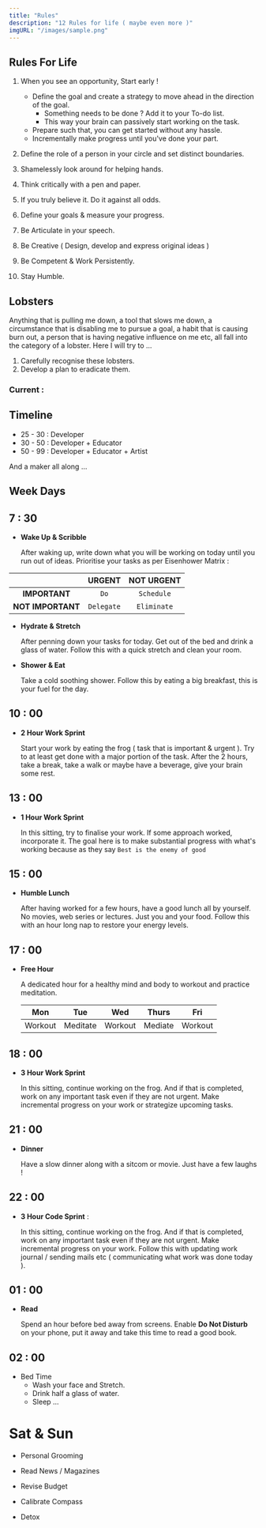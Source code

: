 ```yaml
---
title: "Rules"
description: "12 Rules for life ( maybe even more )"
imgURL: "/images/sample.png"
---
```


## Rules For Life

1. When you see an opportunity, Start early !

   * Define the goal and create a strategy to move ahead in the direction of the goal.
     * Something needs to be done ? Add it to your To-do list.
     * This way your brain can passively start working on the task.
   * Prepare such that, you can get started without any hassle.
   * Incrementally make progress until you've done your part.

2. Define the role of a person in your circle and set distinct boundaries.

3. Shamelessly look around for helping hands.

4. Think critically with a pen and paper.

5. If you truly believe it. Do it against all odds.

6. Define your goals & measure your progress.

7. Be Articulate in your speech.

8. Be Creative ( Design, develop and express original ideas )

9. Be Competent & Work Persistently.

10. Stay Humble.

    

## Lobsters

Anything that is pulling me down, a tool that slows me down, a circumstance that is disabling me to pursue a goal, a habit that is causing burn out, a person that is having negative influence on me etc, all fall into the category of a lobster. Here I will try to ...

1. Carefully recognise these lobsters.
2. Develop a plan to eradicate them.

### Current :





## Timeline

* 25 - 30 : Developer
* 30 - 50 : Developer + Educator
* 50 - 99 : Developer + Educator + Artist



And a maker all along ...



## Week Days



## 7 : 30

* **Wake Up & Scribble**

  After waking up, write down what you will be working on today until you run out of ideas. Prioritise your tasks as per Eisenhower Matrix :

|                   |   URGENT   | NOT URGENT  |
| :---------------: | :--------: | :---------: |
|   **IMPORTANT**   |    `Do`    | `Schedule`  |
| **NOT IMPORTANT** | `Delegate` | `Eliminate` |

* **Hydrate & Stretch**

  After penning down your tasks for today. Get out of the bed and drink a glass of water. Follow this with a quick stretch and clean your room.

* **Shower & Eat**

  Take a cold soothing shower. Follow this by eating a big breakfast, this is your fuel for the day.



## 10 : 00

* **2 Hour Work Sprint**

  Start your work by eating the frog ( task that is important & urgent ).  Try to at least get done with a major portion of the task. After the 2 hours, take a break, take a walk or maybe have a beverage, give your brain some rest.



## 13 : 00

* **1 Hour Work Sprint**

  In this sitting, try to finalise your work. If some approach worked, incorporate it. The goal here is to make substantial progress with what's working because as they say `Best is the enemy of good`

  

## 15 : 00

* **Humble Lunch**

  After having worked for a few hours, have a good lunch all by yourself. No movies, web series or lectures. Just you and your food. Follow this with an hour long nap to restore your energy levels.



## 17 : 00

* **Free Hour**

  A dedicated hour for a healthy mind and body to workout and practice meditation.

  |   Mon   |   Tue    |   Wed   |  Thurs  |   Fri   |
  | :-----: | :------: | :-----: | :-----: | :-----: |
  | Workout | Meditate | Workout | Mediate | Workout |



## 18 : 00

* **3 Hour Work Sprint**

  In this sitting, continue working on the frog. And if that is completed, work on any important task even if they are not urgent. Make incremental progress on your work or strategize upcoming tasks.



## 21 : 00

* **Dinner**

  Have a slow dinner along with a sitcom or movie. Just have a few laughs !



## 22 : 00

* **3 Hour Code Sprint** : 

  In this sitting, continue working on the frog. And if that is completed, work on any important task even if they are not urgent. Make incremental progress on your work. Follow this with updating work journal / sending mails etc ( communicating what work was done today ).
  
  

## 01 : 00

* **Read**

  Spend an hour before bed away from screens.  Enable **Do Not Disturb** on your phone, put it away and take this time to read a good book.

## 02 : 00

* Bed Time
  * Wash your face and Stretch.
  * Drink half a glass of water.
  * Sleep ...



# Sat & Sun



* Personal Grooming

* Read News / Magazines

* Revise Budget

* Calibrate Compass

* Detox

  































